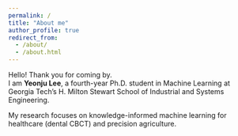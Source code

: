 ```yaml
---
permalink: /
title: "About me"
author_profile: true
redirect_from: 
  - /about/
  - /about.html
---
```


Hello! Thank you for coming by.  
I am **Yeonju Lee**, a fourth-year Ph.D. student in Machine Learning at Georgia Tech’s H. Milton Stewart School of Industrial and Systems Engineering.

My research focuses on knowledge-informed machine learning for healthcare (dental CBCT) and precision agriculture.

